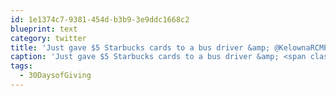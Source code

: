 ```yaml
---
id: 1e1374c7-9381-454d-b3b9-3e9ddc1668c2
blueprint: text
category: twitter
title: 'Just gave $5 Starbucks cards to a bus driver &amp; @KelownaRCMP member and thanked them for the work they do. #30DaysofGiving'
caption: 'Just gave $5 Starbucks cards to a bus driver &amp; <span class="username username_linked">@<a href="https://twitter.com/KelownaRCMP" title="Kelowna RCMP">KelownaRCMP</a></span> member and thanked them for the work they do. <span class="hashtag hashtag_local">#<a href="http://tweettemp.darylchymko.ca/?tag=30daysofgiving">30DaysofGiving</a>'
tags:
  - 30DaysofGiving
---
```

